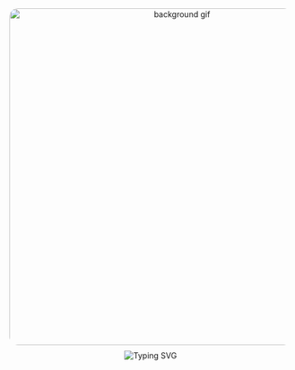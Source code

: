 <div style="text-align: center;">
  <img src="[https://i.giphy.com/media/v1.Y2lkPTc5MGI3NjExMWZxdjl0czlzM2l3NW95cmtuam93NXNiaTR0MDg2Y2t1dzhjbjRocCZlcD12MV9pbnRlcm5hbF9naWZfYnlfaWQmY3Q9Zw/UtrsVNf4SFJfDJXDXk/giphy-downsized-large.gif](https://media1.giphy.com/media/UtrsVNf4SFJfDJXDXk/200.webp)" alt="background gif" style="width: 600px; height: auto; border-radius: 15px;">
  <br>
  <img src="https://readme-typing-svg.herokuapp.com?font=Pacifico&weight=600&size=35&pause=1000&color=39FF14&center=true&vCenter=true&width=600&height=70&lines=Feel+free+to+look+around+!!" alt="Typing SVG" style="margin-top: 10px;">
</div>
